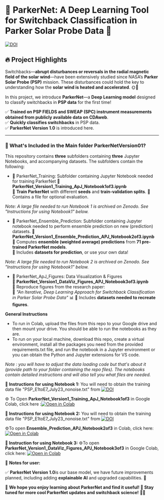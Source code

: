 # 🌟 ParkerNet: A Deep Learning Tool for Switchback Classification in Parker Solar Probe Data 🚀

[![DOI](https://zenodo.org/badge/DOI/10.5281/zenodo.14902722.svg)](https://doi.org/10.5281/zenodo.14902722)

## 🔥 Project Highlights  
Switchbacks—**abrupt disturbances or reversals in the radial magnetic field of the solar wind**—have been extensively studied since NASA’s **Parker Solar Probe (PSP)** mission. These disturbances could hold the key to understanding how the **solar wind is heated and accelerated**. 🌞💨  

In this project, we introduce **ParkerNet**—a **Deep Learning model** designed to classify switchbacks in **PSP data** for the first time!  

✅ **Trained on PSP FIELDS and SWEAP (SPC) instrument measurements obtained from publicly available data on CDAweb**.  
✅ **Quickly classifies switchbacks** in PSP data.  
✅ **ParkerNet Version 1.0** is introduced here.

---  

### 📂 What's Included in the Main folder ParkerNetVersion01?  
This repository contains **three** subfolders containing **three** Jupyter Notebooks, and accompanying datasets. The subfolders contain the following:  

- 📂 ParkerNet_Training: Subfolder containing Jupyter Notebook needed for training ParkerNet
	📜 **ParkerNet_Version1_Training_ApJ_Notebook1of3.ipynb**  
	🔹 **Train ParkerNet** with different **seeds** and **train-validation splits**. 
	🔹 Contains a file for optional evaluation. 

*Note: A large file needed to run Notebook 1 is archived on Zenodo. See "Instructions for using Notebook1" below.*



- 📂 ParkerNet_Ensemble_Prediction: Subfolder containing Jupyter notebook needed to perform ensemble prediction on new (prediction) datasets.
	📜 **ParkerNet_Version1_Ensemble_Prediction_APJ_Notebook2of3.ipynb**  
	🔹 Computes **ensemble (weighted average) predictions** from **71 pre-trained ParkerNet models**.  
	🔹 Includes **datasets for prediction**, or use your own data! 

*Note: A large file needed to run Notebook 2 is archived on Zenodo. See "Instructions for using Notebook1" below.*


- 📂 ParkerNet_ApJ_Figures: Data Visualization & Figures  
	📜 **ParkerNet_Version1_DataViz_Figures_APJ_Notebook3of3.ipynb**  
	🔹 Reproduce figures from the research paper:  
		📖 *"An Iterative, Deep Learning Approach for Switchback Classification in Parker Solar Probe Data"* 📊 
	🔹 Includes **datasets needed to recreate figures**.  


**General Instructions**

- To run in Colab, upload the files from this repo to your Google drive and then mount your drive. You should be able to run the notebooks as they are.  
- To run on your local machine, download this repo, create a virtual environment,  install all the packages you need from the provided requirements.txt file, and run the notebook in a Jupyter environment or you can obtain the Python and Jupyter extensions for VS code.  

*Note : you will have to adjust the data loading code but that's about it (provide path to your folder containing the repo files). The notebooks contain detailed instructions and will also tell you what files are needed.*


**📌 Instructions for using Notebook 1:**
You will need to obtain the training data file "PSP_E1toE7_July23_nonoise.txt" from [![DOI](https://zenodo.org/badge/DOI/10.5281/zenodo.14902750.svg)](https://doi.org/10.5281/zenodo.14902750)   

⚙️ To Open **ParkerNet_Version1_Training_ApJ_Notebook1of3** in Google Colab, click here :[![Open in Colab](https://colab.research.google.com/assets/colab-badge.svg)](https://colab.research.google.com/github/DonaK695/PSP_ParkerNet_Switchback_classifier/blob/main/ParkerNetVersion01/ParkerNet_Training/ParkerNet_Version1_Training_ApJ_Notebook1of3.ipynb)


**📌 Instructions for using Notebook 2:** 
You will need to obtain the training data file "PSP_E1toE7_July23_nonoise.txt" from [![DOI](https://zenodo.org/badge/DOI/10.5281/zenodo.14902750.svg)](https://doi.org/10.5281/zenodo.14902750) 

⚙️To open **Ensemble_Prediction_APJ_Notebook2of3** in Colab, click here: [![Open in Colab](https://colab.research.google.com/assets/colab-badge.svg)](https://colab.research.google.com/github/DonaK695/PSP_ParkerNet_Switchback_classifier/blob/main/ParkerNetVersion01/ParkerNet_Ensemble_Prediction/ParkerNet_Version1_Ensemble_Prediction_APJ_Notebook2of3.ipynb) 


**📌 Instruction for using Notebook 3:** 
⚙️To open **ParkerNet_Version1_DataViz_Figures_APJ_Notebook3of3** in Google Colab, click here: [![Open in Colab](https://colab.research.google.com/assets/colab-badge.svg)](https://colab.research.google.com/github/DonaK695/PSP_ParkerNet_Switchback_classifier/blob/main/ParkerNetVersion01/ParkerNet_ApJ_Figures/ParkerNet_Version1_DataViz_Figures_APJ_Notebook3of3.ipynb)


📜 **Notes for user:** 

✅ **ParkerNet Version 1.0**is our base model, we have future improvements planned, including adding **explainable AI** and upgraded capabilities. 🚀 


👏 **We hope you enjoy learning about ParkerNet and find it useful!  🌟 Stay tuned for more cool ParkerNet updates and switchback science!** 🚀🌞  
